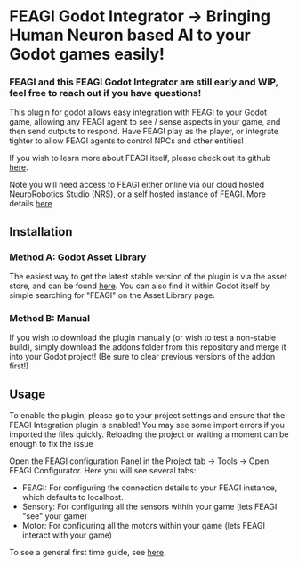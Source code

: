 # FEAGI Godot Integrator -> Bringing Human Neuron based AI to your Godot games easily!

### FEAGI and this FEAGI Godot Integrator are still early and WIP, feel free to reach out if you have questions!

This plugin for godot allows easy integration with FEAGI to your Godot game, allowing any FEAGI agent to see / sense aspects in your game, and then send outputs to respond. Have FEAGI play as the player, or integrate tighter to allow FEAGI agents to control NPCs and other entities!

If you wish to learn more about FEAGI itself, please check out its github [here](https://github.com/feagi/feagi).

Note you will need access to FEAGI either online via our cloud hosted NeuroRobotics Studio (NRS), or a self hosted instance of FEAGI. More details [here](https://alpha.neurorobotics.studio) 

## Installation

### Method A: Godot Asset Library
The easiest way to get the latest stable version of the plugin is via the asset store, and can be found [here](https://godotengine.org/asset-library/asset/2947). You can also find it within Godot itself by simple searching for "FEAGI" on the Asset Library page.


### Method B: Manual
If you wish to download the plugin manually (or wish to test a non-stable build), simply download the addons folder from this repository and merge it into your Godot project! (Be sure to clear previous versions of the addon first!)

## Usage

To enable the plugin, please go to your project settings and ensure that the FEAGI Integration plugin is enabled!
You may see some import errors if you imported the files quickly. Reloading the project or waiting a moment can be enough to fix the issue

Open the FEAGI configuration Panel in the Project tab -> Tools -> Open FEAGI Configurator. Here you will see several tabs:
- FEAGI: For configuring the connection details to your FEAGI instance, which defaults to localhost. 
- Sensory: For configuring all the sensors within your game (lets FEAGI "see" your game)
- Motor: For configuring all the motors within your game (lets FEAGI interact with your game)

To see a general first time guide, see [here](../User_Information.md).
